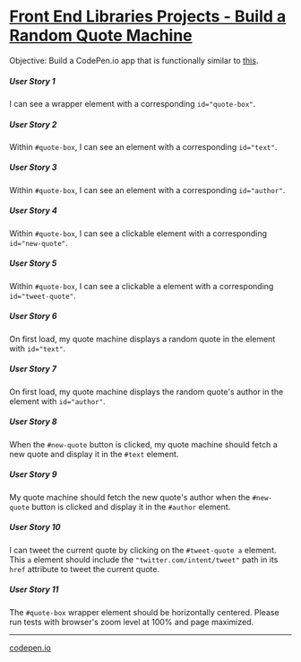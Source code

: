 # [Front End Libraries Projects - Build a Random Quote Machine](https://www.freecodecamp.org/learn/front-end-libraries/front-end-libraries-projects/build-a-random-quote-machine)

Objective: Build a CodePen.io app that is functionally similar to [this](https://codepen.io/freeCodeCamp/full/qRZeGZ).

##### User Story 1
I can see a wrapper element with a corresponding `id="quote-box"`.

##### User Story 2
Within `#quote-box`, I can see an element with a corresponding `id="text"`.

##### User Story 3
Within `#quote-box`, I can see an element with a corresponding `id="author"`.

##### User Story 4
Within `#quote-box`, I can see a clickable element with a corresponding `id="new-quote"`.

##### User Story 5
Within `#quote-box`, I can see a clickable a element with a corresponding `id="tweet-quote"`.

##### User Story 6
On first load, my quote machine displays a random quote in the element with `id="text"`.

##### User Story 7
On first load, my quote machine displays the random quote's author in the element with `id="author"`.

##### User Story 8
When the `#new-quote` button is clicked, my quote machine should fetch a new quote and display it in the `#text` element.

##### User Story 9
My quote machine should fetch the new quote's author when the `#new-quote` button is clicked and display it in the `#author` element.

##### User Story 10
I can tweet the current quote by clicking on the `#tweet-quote a` element. This `a` element should include the `"twitter.com/intent/tweet"` path in its `href` attribute to tweet the current quote.

##### User Story 11
The `#quote-box` wrapper element should be horizontally centered. Please run tests with browser's zoom level at 100% and page maximized.

***

[codepen.io](https://codepen.io/n4d114-k/full/QWyJvPg "My solution on codepen.io")
